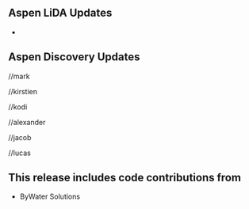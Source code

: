 ## Aspen LiDA Updates
- 

## Aspen Discovery Updates
//mark

//kirstien

//kodi

//alexander

//jacob

//lucas


## This release includes code contributions from
- ByWater Solutions
